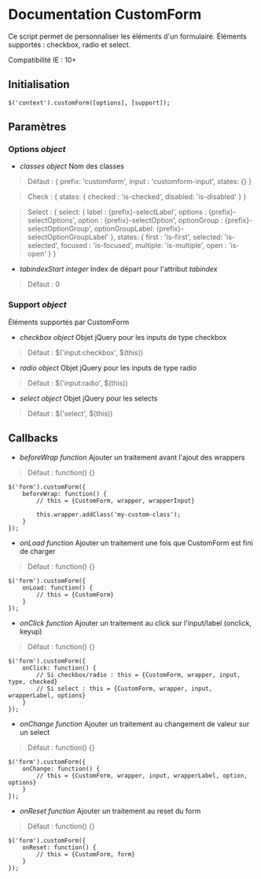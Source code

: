 # Documentation CustomForm

Ce script permet de personnaliser les éléments d'un formulaire. Éléments supportés : checkbox, radio et select.

Compatibilité IE : 10+


## Initialisation

    $('context').customForm([options], [support]);


## Paramètres

### Options _object_

* *classes* _object_
Nom des classes
> Défaut :
    {
        prefix: 'customform',
        input : 'customform-input',
        states: {}
    }

> Check :
    {
        states: {
            checked : 'is-checked',
            disabled: 'is-disabled'
        }
    }

> Select :
    {
        select: {
            label           : {prefix}-selectLabel',
            options         : {prefix}-selectOptions',
            option          : {prefix}-selectOption',
            optionGroup     : {prefix}-selectOptionGroup',
            optionGroupLabel: {prefix}-selectOptionGroupLabel'
        },
        states: {
            first   : 'is-first',
            selected: 'is-selected',
            focused : 'is-focused',
            multiple: 'is-multiple',
            open    : 'is-open'
        }
    }

* *tabindexStart* _integer_
Index de départ pour l'attribut _tabindex_
> Défaut : 0

### Support _object_

Éléments supportés par CustomForm

* *checkbox* _object_
Objet jQuery pour les inputs de type checkbox
> Défaut : $('input:checkbox', $(this))

* *radio* _object_
Objet jQuery pour les inputs de type radio
> Défaut : $('input:radio', $(this))

* *select* _object_
Objet jQuery pour les selects
> Défaut : $('select', $(this))


## Callbacks

* *beforeWrap* _function_
Ajouter un traitement avant l'ajout des wrappers
> Défaut : function() {}

    $('form').customForm({
        beforeWrap: function() {
            // this = {CustomForm, wrapper, wrapperInput}
            
            this.wrapper.addClass('my-custom-class');
        }
    });

* *onLoad* _function_
Ajouter un traitement une fois que CustomForm est fini de charger
> Défaut : function() {}

    $('form').customForm({
        onLoad: function() {
            // this = {CustomForm}
        }
    });

* *onClick* _function_
Ajouter un traitement au click sur l'input/label (onclick, keyup)
> Défaut : function() {}

    $('form').customForm({
        onClick: function() {
            // Si checkbox/radio : this = {CustomForm, wrapper, input, type, checked}
            // Si select : this = {CustomForm, wrapper, input, wrapperLabel, options}
        }
    });


* *onChange* _function_
Ajouter un traitement au changement de valeur sur un select
> Défaut : function() {}

    $('form').customForm({
        onChange: function() {
            // this = {CustomForm, wrapper, input, wrapperLabel, option, options}
        }
    });

* *onReset* _function_
Ajouter un traitement au reset du form
> Défaut : function() {}

    $('form').customForm({
        onReset: function() {
            // this = {CustomForm, form}
        }
    });